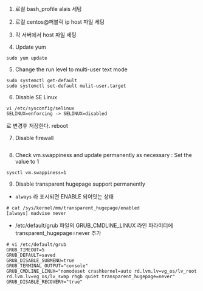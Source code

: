 1. 로컬 bash_profile alais 세팅

2. 로컬 centos@퍼블릭 ip host 파일 세팅

3. 각 서버에서 host 파일 세팅

4. Update yum
```
sudo yum update
```
5. Change the run level to multi-user text mode
```
sudo systemctl get-default
sudo systemctl set-default mulit-user.target
```
6. Disable SE Linux 
```
vi /etc/sysconfig/selinux
SELINUX=enforcing -> SELINUX=disabled
```
로 변경후 저장한다.
reboot

7. Disable firewall 
```
```

8. Check vm.swappiness and update permanently as necessary : Set the value to 1
```
sysctl vm.swappiness=1
```

9. Disable transparent hugepage support permanently
- `always` 라 표시되면 ENABLE 되어잇는 상태
```
# cat /sys/kernel/mm/transparent_hugepage/enabled
[always] madvise never
```

- /etc/default/grub 파일의 GRUB_CMDLINE_LINUX 라인 파라미터에 transparent_hugepage=never 추가
```
# vi /etc/default/grub
GRUB_TIMEOUT=5
GRUB_DEFAULT=saved
GRUB_DISABLE_SUBMENU=true
GRUB_TERMINAL_OUTPUT="console"
GRUB_CMDLINE_LINUX="nomodeset crashkernel=auto rd.lvm.lv=vg_os/lv_root rd.lvm.lv=vg_os/lv_swap rhgb quiet transparent_hugepage=never"
GRUB_DISABLE_RECOVERY="true"
```

